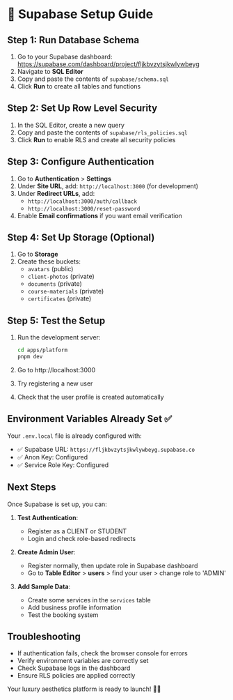 # 🚀 Supabase Setup Guide

## Step 1: Run Database Schema

1. Go to your Supabase dashboard: https://supabase.com/dashboard/project/fljkbvzytsjkwlywbeyg
2. Navigate to **SQL Editor**
3. Copy and paste the contents of `supabase/schema.sql`
4. Click **Run** to create all tables and functions

## Step 2: Set Up Row Level Security

1. In the SQL Editor, create a new query
2. Copy and paste the contents of `supabase/rls_policies.sql`
3. Click **Run** to enable RLS and create all security policies

## Step 3: Configure Authentication

1. Go to **Authentication** > **Settings**
2. Under **Site URL**, add: `http://localhost:3000` (for development)
3. Under **Redirect URLs**, add: 
   - `http://localhost:3000/auth/callback`
   - `http://localhost:3000/reset-password`
4. Enable **Email confirmations** if you want email verification

## Step 4: Set Up Storage (Optional)

1. Go to **Storage**
2. Create these buckets:
   - `avatars` (public)
   - `client-photos` (private)
   - `documents` (private)
   - `course-materials` (private)
   - `certificates` (private)

## Step 5: Test the Setup

1. Run the development server:
   ```bash
   cd apps/platform
   pnpm dev
   ```

2. Go to http://localhost:3000
3. Try registering a new user
4. Check that the user profile is created automatically

## Environment Variables Already Set ✅

Your `.env.local` file is already configured with:
- ✅ Supabase URL: `https://fljkbvzytsjkwlywbeyg.supabase.co`
- ✅ Anon Key: Configured
- ✅ Service Role Key: Configured

## Next Steps

Once Supabase is set up, you can:

1. **Test Authentication**:
   - Register as a CLIENT or STUDENT
   - Login and check role-based redirects

2. **Create Admin User**:
   - Register normally, then update role in Supabase dashboard
   - Go to **Table Editor** > **users** > find your user > change role to 'ADMIN'

3. **Add Sample Data**:
   - Create some services in the `services` table
   - Add business profile information
   - Test the booking system

## Troubleshooting

- If authentication fails, check the browser console for errors
- Verify environment variables are correctly set
- Check Supabase logs in the dashboard
- Ensure RLS policies are applied correctly

Your luxury aesthetics platform is ready to launch! 🎨✨
